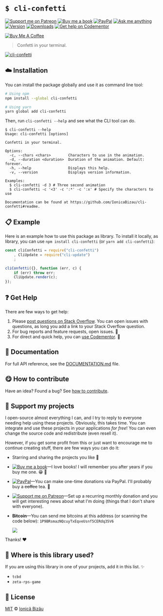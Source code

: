<!-- Please do not edit this file. Edit the `blah` field in the `package.json` instead. If in doubt, open an issue. -->


















# `$ cli-confetti`

 [![Support me on Patreon][badge_patreon]][patreon] [![Buy me a book][badge_amazon]][amazon] [![PayPal][badge_paypal_donate]][paypal-donations] [![Ask me anything](https://img.shields.io/badge/ask%20me-anything-1abc9c.svg)](https://github.com/IonicaBizau/ama) [![Version](https://img.shields.io/npm/v/cli-confetti.svg)](https://www.npmjs.com/package/cli-confetti) [![Downloads](https://img.shields.io/npm/dt/cli-confetti.svg)](https://www.npmjs.com/package/cli-confetti) [![Get help on Codementor](https://cdn.codementor.io/badges/get_help_github.svg)](https://www.codementor.io/@johnnyb?utm_source=github&utm_medium=button&utm_term=johnnyb&utm_campaign=github)

<a href="https://www.buymeacoffee.com/H96WwChMy" target="_blank"><img src="https://www.buymeacoffee.com/assets/img/custom_images/yellow_img.png" alt="Buy Me A Coffee"></a>







> Confetti in your terminal.











[![cli-confetti](http://i.imgur.com/cXWVC9b.gif)](#)







## :cloud: Installation

You can install the package globally and use it as command line tool:


```sh
# Using npm
npm install --global cli-confetti

# Using yarn
yarn global add cli-confetti
```


Then, run `cli-confetti --help` and see what the CLI tool can do.


```
$ cli-confetti --help
Usage: cli-confetti [options]

Confetti in your terminal.

Options:
  -c, --chars <chars>        Characters to use in the animation.
  -d, --duration <duration>  Duration of the animation. Default: forever.
  -h, --help                 Displays this help.
  -v, --version              Displays version information.

Examples:
  $ cli-confetti -d 3 # Three second animation
  $ cli-confetti -c '<3' -c ':*' -c ':x' # Specify the characters to use

Documentation can be found at https://github.com/IonicaBizau/cli-confetti#readme.
```













## :clipboard: Example



Here is an example how to use this package as library. To install it locally, as library, you can use `npm install cli-confetti` (or `yarn add cli-confetti`):



```js
const cliConfetti = require("cli-confetti")
    , CliUpdate = require("cli-update")
    ;

cliConfetti({}, function (err, c) {
    if (err) throw err;
    CliUpdate.render(c);
});
```












## :question: Get Help

There are few ways to get help:



 1. Please [post questions on Stack Overflow](https://stackoverflow.com/questions/ask). You can open issues with questions, as long you add a link to your Stack Overflow question.
 2. For bug reports and feature requests, open issues. :bug:
 3. For direct and quick help, you can [use Codementor](https://www.codementor.io/johnnyb). :rocket:







## :memo: Documentation

For full API reference, see the [DOCUMENTATION.md][docs] file.












## :yum: How to contribute
Have an idea? Found a bug? See [how to contribute][contributing].


## :sparkling_heart: Support my projects
I open-source almost everything I can, and I try to reply to everyone needing help using these projects. Obviously,
this takes time. You can integrate and use these projects in your applications *for free*! You can even change the source code and redistribute (even resell it).

However, if you get some profit from this or just want to encourage me to continue creating stuff, there are few ways you can do it:


 - Starring and sharing the projects you like :rocket:
 - [![Buy me a book][badge_amazon]][amazon]—I love books! I will remember you after years if you buy me one. :grin: :book:
 - [![PayPal][badge_paypal]][paypal-donations]—You can make one-time donations via PayPal. I'll probably buy a ~~coffee~~ tea. :tea:
 - [![Support me on Patreon][badge_patreon]][patreon]—Set up a recurring monthly donation and you will get interesting news about what I'm doing (things that I don't share with everyone).
 - **Bitcoin**—You can send me bitcoins at this address (or scanning the code below): `1P9BRsmazNQcuyTxEqveUsnf5CERdq35V6`

    ![](https://i.imgur.com/z6OQI95.png)


Thanks! :heart:
















## :dizzy: Where is this library used?
If you are using this library in one of your projects, add it in this list. :sparkles:

 - `tcbd`
 - `zeta-rps-game`











## :scroll: License

[MIT][license] © [Ionică Bizău][website]






[license]: /LICENSE
[website]: https://ionicabizau.net
[contributing]: /CONTRIBUTING.md
[docs]: /DOCUMENTATION.md
[badge_patreon]: https://ionicabizau.github.io/badges/patreon.svg
[badge_amazon]: https://ionicabizau.github.io/badges/amazon.svg
[badge_paypal]: https://ionicabizau.github.io/badges/paypal.svg
[badge_paypal_donate]: https://ionicabizau.github.io/badges/paypal_donate.svg
[patreon]: https://www.patreon.com/ionicabizau
[amazon]: http://amzn.eu/hRo9sIZ
[paypal-donations]: https://www.paypal.com/cgi-bin/webscr?cmd=_s-xclick&hosted_button_id=RVXDDLKKLQRJW
